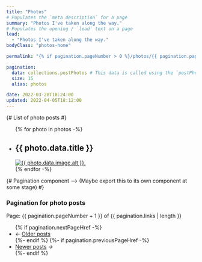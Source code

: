 ```yaml
---
title: "Photos"
# Populates the `meta description` for a page
summary: "Photos I've taken along the way."
# Populates the opening / `lead` text on a page
lead:
  - "Photos I've taken along the way."
bodyClass: "photos-home"

permalink: "{% if pagination.pageNumber > 0 %}/photos/{{ pagination.pageNumber + 1 }}/index.html{% else %}/photos.html{% endif %}"

pagination:
  data: collections.postPhotos # This data is called using the `postPhotos.js` collection script
  size: 15
  alias: photos

date: 2022-03-28T18:24:00
updated: 2022-04-05T18:12:00
---
```


{# List of photo posts #}
<ul role="list" class="photos__list | auto-grid | no-list">
{% for photo in photos -%}
  <li class="photos__list-item">
    <h2 class="visually-hidden">{{ photo.data.title }}</h2>
    <a href="{{ photo.url }}">
      <img src="{{ photo.data.image.src }}"
        alt="{{ photo.data.image.alt }}."
        width="{{ photo.data.image.width }}"
        height="{{ photo.data.image.height }}"
        class="obj-fit"
        loading="lazy"
        decoding="async">
    </a>
  </li>
{% endfor -%}
</ul>

{# Pagination component --> (Maybe export this to its own component at some stage) #}
<nav class="pagination">
  <h3 class="visually-hidden">Pagination for photo posts</h3>
  <span class="visually-hidden">Page: {{ pagination.pageNumber + 1 }} of {{ pagination.links | length  }}</span>
  <ul role="list" class="pagination__list | no-list">
    {% if pagination.nextPageHref -%}
      <li class="pagination__list-item">
        <i aria-hidden="true">&larr;</i>
        <a href="{{ pagination.nextPageHref }}">Older <span class="visually-hidden">posts</span></a>
      </li>
    {%- endif %}
    {%- if pagination.previousPageHref -%}
      <li class="pagination__list-item">
        <a href="{{ pagination.previousPageHref }}">Newer <span class="visually-hidden">posts</span></a>
        <i aria-hidden="true">&rarr;</i>
      </li>
    {%- endif %}
  </ul>
</nav>
